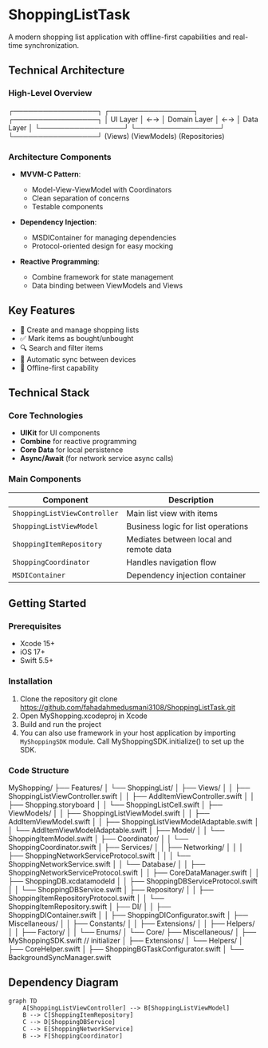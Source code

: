 # ShoppingListTask
A modern shopping list application with offline-first capabilities and real-time synchronization.


## Technical Architecture

### High-Level Overview

┌─────────────────┐ ┌─────────────────┐ ┌─────────────────┐
│ UI Layer │ ←→ │ Domain Layer │ ←→ │ Data Layer │
└─────────────────┘ └─────────────────┘ └─────────────────┘
(Views) (ViewModels) (Repositories)


### Architecture Components
- **MVVM-C Pattern**:
  - Model-View-ViewModel with Coordinators
  - Clean separation of concerns
  - Testable components

- **Dependency Injection**:
  - MSDIContainer for managing dependencies
  - Protocol-oriented design for easy mocking

- **Reactive Programming**:
  - Combine framework for state management
  - Data binding between ViewModels and Views


## Key Features

- 📝 Create and manage shopping lists
- ✅ Mark items as bought/unbought
- 🔍 Search and filter items
- 🔄 Automatic sync between devices
- 📱 Offline-first capability


## Technical Stack

### Core Technologies
- **UIKit** for UI components
- **Combine** for reactive programming
- **Core Data** for local persistence
- **Async/Await** (for network service async calls)

### Main Components
| Component | Description |
|-----------|-------------|
| `ShoppingListViewController` | Main list view with items |
| `ShoppingListViewModel` | Business logic for list operations |
| `ShoppingItemRepository` | Mediates between local and remote data |
| `ShoppingCoordinator` | Handles navigation flow |
| `MSDIContainer` | Dependency injection container |


## Getting Started

### Prerequisites
- Xcode 15+
- iOS 17+
- Swift 5.5+

### Installation
1. Clone the repository
   git clone https://github.com/fahadahmedusmani3108/ShoppingListTask.git
2. Open MyShopping.xcodeproj in Xcode
3. Build and run the project
4. You can also use framework in your host application by importing `MyShoppingSDK` module. Call MyShoppingSDK.initialize() to set up the SDK.


### Code Structure

MyShopping/
├── Features/
│   └── ShoppingList/
│       ├── Views/
│       │   ├── ShoppingListViewController.swift
│       │   ├── AddItemViewController.swift
│       │   ├── Shopping.storyboard
│       │   └── ShoppingListCell.swift
│       ├── ViewModels/
│       │   ├── ShoppingListViewModel.swift
│       │   ├── AddItemViewModel.swift
│       │   ├── ShoppingListViewModelAdaptable.swift
│       │   └── AddItemViewModelAdaptable.swift
│       ├── Model/
│       │   └── ShoppingItemModel.swift
│       ├── Coordinator/
│       │   └── ShoppingCoordinator.swift
│       ├── Services/
│       │   ├── Networking/
│       │   │   ├── ShoppingNetworkServiceProtocol.swift
│       │   │   └── ShoppingNetworkService.swift
│       │   └── Database/
│       │       ├── ShoppingNetworkServiceProtocol.swift
│       │       ├── CoreDataManager.swift
│       │       ├── ShoppingDB.xcdatamodeld
│       │       ├── ShoppingDBServiceProtocol.swift
│       │       └── ShoppingDBService.swift
│       ├── Repository/
│       │   ├── ShoppingItemRepositoryProtocol.swift
│       │   └── ShoppingItemRepository.swift
│       ├── DI/
│       │   ├── ShoppingDIContainer.swift
│       │   ├── ShoppingDIConfigurator.swift
│       ├── Miscellaneous/
│       │   ├── Constants/
│       │   ├── Extensions/
│       │   ├── Helpers/
│       │   ├── Factory/
│       │   └── Enums/
│
└── Core/
    ├── Miscellaneous/
    │   ├── MyShoppingSDK.swift     // initializer
    │   ├── Extensions/
    │   └── Helpers/
    │       ├── CoreHelper.swift
    │       ├── ShoppingBGTaskConfigurator.swift
    │       └── BackgroundSyncManager.swift


## Dependency Diagram

```mermaid
graph TD
    A[ShoppingListViewController] --> B[ShoppingListViewModel]
    B --> C[ShoppingItemRepository]
    C --> D[ShoppingDBService]
    C --> E[ShoppingNetworkService]
    B --> F[ShoppingCoordinator]
```
